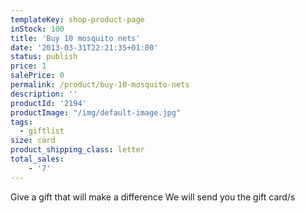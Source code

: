 ```yaml
---
templateKey: shop-product-page
inStock: 100
title: 'Buy 10 mosquito nets'
date: '2013-03-31T22:21:35+01:00'
status: publish
price: 1
salePrice: 0
permalink: /product/buy-10-mosquito-nets
description: ''
productId: '2194'
productImage: "/img/default-image.jpg"
tags:
  - giftlist
size: card
product_shipping_class: letter
total_sales:
    - '7'
---
```

Give a gift that will make a difference We will send you the gift card/s